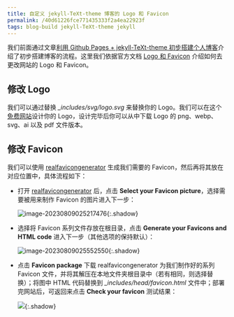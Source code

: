 ```yaml
---
title: 自定义 jekyll-TeXt-theme 博客的 Logo 和 Favicon
permalink: /40d61226fce771435333f2a4ea22923f
tags: blog-build jekyll-TeXt-theme jekyll
---
```


我们前面通过文章[利用 Github Pages + jekyll-TeXt-theme 初步搭建个人博客](https://meiting-wang.github.io/60206685de2be21c3ff425a9179e2fa2.html)介绍了初步搭建博客的流程。这里我们依据官方文档 [Logo 和 Favicon](https://kitian616.github.io/jekyll-TeXt-theme/docs/zh/logo-and-favicon) 介绍如何去更改网站的 Logo 和 Favicon。

<!--more-->

## 修改 Logo

我们可以通过替换 *_includes/svg/logo.svg* 来替换你的 Logo。我们可以在这个[免费网站](https://logo.com/)设计你的 Logo，设计完毕后你可以从中下载 Logo 的 png、webp、svg、ai 以及 pdf 文件版本。

## 修改 Favicon

我们可以使用 [realfavicongenerator](https://realfavicongenerator.net/) 生成我们需要的 Favicon，然后再将其放在对应位置中，具体流程如下：

- 打开 [realfavicongenerator](https://realfavicongenerator.net/) 后，点击 **Select your Favicon picture**，选择需要被用来制作 Favicon 的图片进入下一步：

  ![image-20230809025217476](https://cdn.staticaly.com/gh/Meiting-Wang/pictures@main/picgo/202308090252496.png){:.shadow}

- 选择将 Favicon 系列文件存放在根目录，点击 **Generate your Favicons and HTML code** 进入下一步（其他选项的保持默认）：

  ![image-20230809025552550](https://cdn.staticaly.com/gh/Meiting-Wang/pictures@main/picgo/202308090255572.png){:.shadow}

- 点击 **Favicon package** 下载 realfavicongenerator 为我们制作好的系列 Favicon 文件，并将其解压在本地文件夹根目录中（若有相同，则选择替换）；将图中 HTML 代码替换到 *_includes/head/favicon.html* 文件中；部署完网站后，可返回来点击 **Check your favicon** 测试结果：

  ![](https://cdn.staticaly.com/gh/Meiting-Wang/pictures@main/picgo/202308090305967.png){:.shadow}














































































